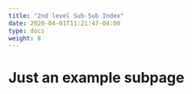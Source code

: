 ```yaml
---
title: "2nd level Sub-Sub Index"
date: 2020-04-01T11:21:47-04:00
type: docs
weight: 8
---
```



# Just an example subpage
